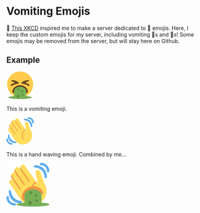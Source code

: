 # Vomiting Emojis
🤮 [This XKCD](https://xkcd.com/1813) inspired me to make a server dedicated to 🤮 emojis. Here, I keep the custom emojis for my server, including vomiting 🤖s and 🤬s! Some emojis may be removed from the server, but will stay here on Github.
## Example
![🤮 Vomiting emoji on Twitter](https://raw.githubusercontent.com/twitter/twemoji/master/assets/72x72/1f92e.png)

This is a vomiting emoji.

![👋 Waving hand emoji on Twitter](https://raw.githubusercontent.com/twitter/twemoji/master/assets/72x72/1f44b.png)

This is a hand waving emoji. Combined by me...

![🤮 Vomiting 👋 waving hand emoji](https://github.com/WriterArtistCoder/vomiting-emojis/raw/master/png/1f44b.png)
